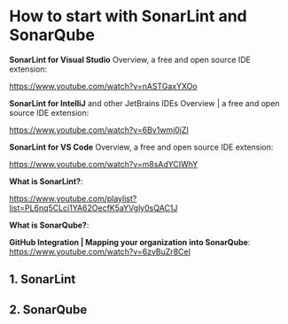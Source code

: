 # How to start with SonarLint and SonarQube

**SonarLint for Visual Studio** Overview, a free and open source IDE extension: 

https://www.youtube.com/watch?v=nASTGaxYXOo

**SonarLint for IntelliJ** and other JetBrains IDEs Overview | a free and open source IDE extension: 

https://www.youtube.com/watch?v=6Bv1wmj0jZI

**SonarLint for VS Code** Overview, a free and open source IDE extension: 

https://www.youtube.com/watch?v=m8sAdYCIWhY

**What is SonarLint?**:

https://www.youtube.com/playlist?list=PL6nq5CLci1YA62OecfK5aYVgly0sQAC1J

**What is SonarQube?**: 



**GitHub Integration | Mapping your organization into SonarQube**: https://www.youtube.com/watch?v=6zvBuZr8CeI

## 1. SonarLint



## 2. SonarQube

